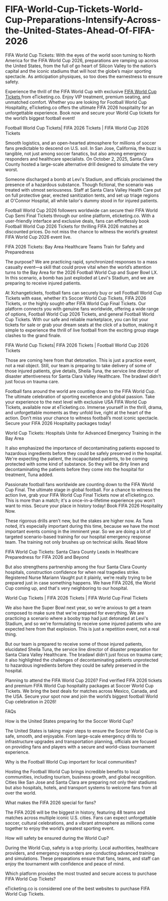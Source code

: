 # FIFA-World-Cup-Tickets-World-Cup-Preparations-Intensify-Across-the-United-States-Ahead-Of-FIFA-2026
FIFA World Cup Tickets: With the eyes of the world soon turning to North America for the FIFA World Cup 2026, preparations are ramping up across the United States, from the full of go heart of Silicon Valley to the nation’s capital and the iconic stadiums that will host the globe’s major sporting spectacle. As anticipation physiques, so too does the earnestness to ensure safety.

Experience the thrill of the FIFA World Cup with exclusive <a href="https://www.eticketing.co/sports-tickets/fifa-world-cup-tickets/canada-fifa-world-cup-tickets/"> FIFA World Cup Tickets </a> from eTicketing.co. Enjoy VIP treatment, premium seating, and unmatched comfort. Whether you are looking for Football World Cup Hospitality, eTicketing.co offers the ultimate FIFA 2026 hospitality for an unforgettable experience. Book now and secure your World Cup tickets for the world’s biggest football event!

Football World Cup Tickets| FIFA 2026 Tickets | FIFA World Cup 2026 Tickets

Smooth logistics, and an open-hearted atmosphere for millions of soccer fans predictable to descend on U.S. soil. In San Jose, California, the buzz is tangible, not just among soccer fanatics, but also among emergency responders and healthcare specialists. On October 2, 2025, Santa Clara County hosted a large-scale alternative drill designed to simulate the very worst.

Someone discharged a bomb at Levi's Stadium, and officials proclaimed the presence of a hazardous substance. Though fictional, the scenario was treated with utmost seriousness. Staff at Santa Clara Valley Health Care put on full protective gear, erected sanitization tents, and set up triage regions at O'Connor Hospital, all while tailor's dummy stood in for injured patients.

Football World Cup 2026 followers worldwide can secure their FIFA World Cup Semi Final Tickets through our online platform, eticketing.co. With a user-friendly interface and exclusive deals, fans can effortlessly book Football World Cup 2026 Tickets for thrilling FIFA 2026 matches at discounted prices. Do not miss the chance to witness the world’s greatest FIFA World Cup 2026 event live.

FIFA 2026 Tickets: Bay Area Healthcare Teams Train for Safety and Preparedness

The purpose? We are practicing rapid, synchronized responses to a mass casualty event—a skill that could prove vital when the world’s attention turns to the Bay Area for the 2026 Football World Cup and Super Bowl LX. In this scenario, a bomb has just exploded at Levi's Stadium, and we are preparing to receive injured patients.

At Xchangetickets, football fans can securely buy or sell Football World Cup Tickets with ease, whether it’s Soccer World Cup Tickets, FIFA 2026 Tickets, or the highly sought-after FIFA World Cup Final Tickets. Our platform connects you with genuine fans worldwide, offering a wide range of options, Football World Cup 2026 Tickets, and general Football World Cup Tickets. With our safe and reliable marketplace, you can list your tickets for sale or grab your dream seats at the click of a button, making it simple to experience the thrill of live football from the exciting group stage clashes to the grand finale.

FIFA World Cup Tickets| FIFA 2026 Tickets | Football World Cup 2026 Tickets 

Those are coming here from that detonation. This is just a practice event, not a real object. Still, our team is preparing to take delivery of some of those injured patients, give details, Sheila Tuna, the service line director of disaster attentiveness for Santa Clara Valley Healthcare. The bradawl didn’t just focus on trauma care.

Football fans around the world are counting down to the FIFA World Cup. The ultimate celebration of sporting excellence and global passion. Take your experience to the next level with exclusive USA FIFA World Cup Tickets, available now at eTicketing.co. Immerse yourself in the thrill, drama, and unforgettable moments as they unfold live, right at the heart of the action. Don’t miss your chance to witness football’s most iconic spectacle. Secure your FIFA 2026 Hospitality packages today!

World Cup Tickets: Hospitals Unite for Advanced Emergency Training in the Bay Area

It also emphasized the importance of decontaminating patients exposed to hazardous ingredients before they could be safely preserved in the hospital. We're expecting the patient, the incapacitated patients, to be coming protected with some kind of substance. So they will be dirty linen and decontaminating the patients before they come into the hospital for treatment, Tuna added.

Passionate football fans worldwide are counting down to the FIFA World Cup Final. The ultimate stage in global football. For a chance to witness the action live, grab your FIFA World Cup Final Tickets now at eTicketing.co. This is more than a match; it's a once-in-a-lifetime experience you won’t want to miss. Secure your place in history today! Book FIFA 2026 Hospitality Now.

These rigorous drills aren’t new, but the stakes are higher now. As Tuna noted, it’s especially important during this time, because we have the most important events coming in the imminent year. So we are doing a lot of targeted scenario-based training for our hospital emergency response team. The training not only brushes up on technical skills. Read More

FIFA World Cup Tickets: Santa Clara County Leads in Healthcare Preparedness for FIFA 2026 and Beyond

But also strengthens partnership among the four Santa Clara County hospitals, construction confidence for when real tragedies strike. Registered Nurse Mariann Vaught put it plainly, we’re really trying to be prepared just in case something happens. We have FIFA 2026, the World Cup coming up, and that's very neighboring to our hospital.

World Cup Tickets | FIFA 2026 Tickets | FIFA World Cup Final Tickets

We also have the Super Bowl next year, so we're anxious to get a team composed to make sure that we're prepared for everything. We are practicing a scenario where a booby trap had just detonated at Levi's Stadium, and so we're formulating to receive some injured patients who are expected here from that explosion. This is just a repetition event, not a real thing.

But our team is prepared to receive some of those injured patients, elucidated Sheila Tuna, the service line director of disaster preparation for Santa Clara Valley Healthcare. The bradawl didn’t just focus on trauma care; it also highlighted the challenges of decontaminating patients unprotected to hazardous ingredients before they could be safely preserved in the hospital.

Planning to attend the FIFA World Cup 2026? Find verified FIFA 2026 tickets and premium FIFA World Cup hospitality packages at Soccer World Cup Tickets. We bring the best deals for matches across Mexico, Canada, and the USA. Secure your spot now and join the world’s biggest football World Cup celebration in 2026!

FAQs

How is the United States preparing for the Soccer World Cup?

The United States is taking major steps to ensure the Soccer World Cup is safe, smooth, and enjoyable. From large-scale emergency drills to infrastructure upgrades and transportation planning, officials are focused on providing fans and players with a secure and world-class tournament experience.

Why is the Football World Cup important for local communities?

Hosting the Football World Cup brings incredible benefits to local communities, including tourism, business growth, and global recognition. Cities like San Jose and Santa Clara are preparing not only their stadiums but also hospitals, hotels, and transport systems to welcome fans from all over the world.

What makes the FIFA 2026 special for fans?

The FIFA 2026 will be the biggest in history, featuring 48 teams and matches across multiple iconic U.S. cities. Fans can expect unforgettable soccer, cultural celebrations, and a vibrant atmosphere as millions come together to enjoy the world’s greatest sporting event.

How will safety be ensured during the World Cup?

During the World Cup, safety is a top priority. Local authorities, healthcare providers, and emergency responders are conducting advanced training and simulations. These preparations ensure that fans, teams, and staff can enjoy the tournament with confidence and peace of mind.

Which platform provides the most trusted and secure access to purchase FIFA World Cup Tickets?

eTicketing.co is considered one of the best websites to purchase FIFA World Cup Tickets.
